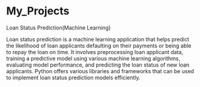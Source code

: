 # My_Projects

Loan Status Prediction(Machine Learning)

Loan status prediction is a machine learning application that helps predict the likelihood of loan applicants defaulting on their payments or being able to repay the loan on time. It involves preprocessing loan applicant data, training a predictive model using various machine learning algorithms, evaluating model performance, and predicting the loan status of new loan applicants. Python offers various libraries and frameworks that can be used to implement loan status prediction models efficiently.
